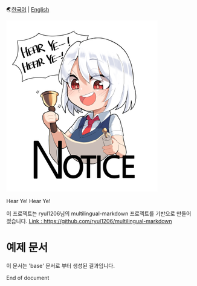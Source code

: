 🌏[한국어](example.kr.md) | [English](example.en.md)


![Sample img](sample.png)

Hear Ye! Hear Ye!

이 프로젝트는 ryul1206님의 multilingual-markdown 프로젝트를 기반으로 만들어 졌습니다.
[Link : https://github.com/ryul1206/multilingual-markdown ](https://github.com/ryul1206/multilingual-markdown)

# 예제 문서
이 문서는 'base' 문서로 부터 생성된 결과입니다.

End of document
